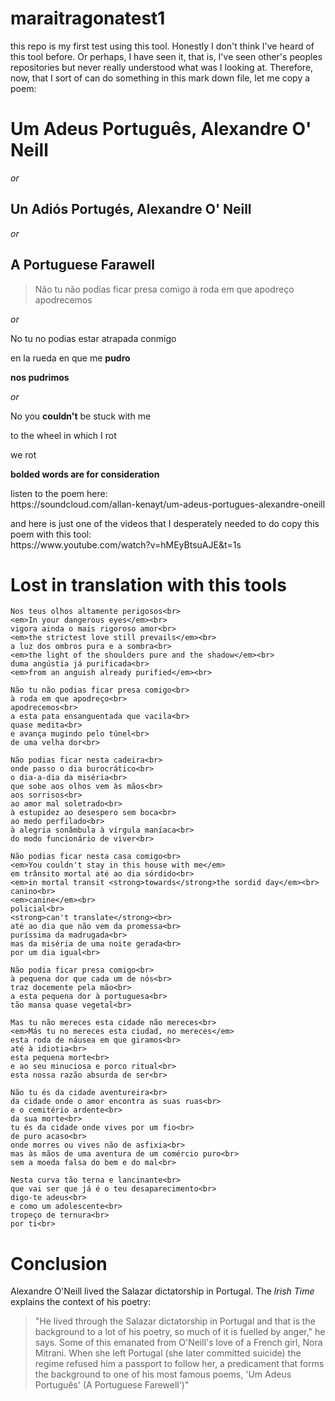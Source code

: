 # maraitragonatest1
this repo is my first test using this tool. Honestly I don't think I've heard of this tool before. Or perhaps, I have seen it, that is, I've seen other's peoples repositories but never really understood what was I looking at. Therefore, now, that I sort of can do something in this mark down file, let me copy a poem:

<h1> Um Adeus Português, Alexandre O' Neill</h1>

<em>or</em>

## Un Adiós Portugés, Alexandre O' Neill

<em>or</em>

<h2>A Portuguese Farawell </h2>

>   Não tu não podias ficar presa comigo 
    à roda em que apodreço 
    apodrecemos

<em>or</em>


<p>No tu no podias estar atrapada conmigo<br>
<p> en la rueda en que me <strong>pudro</strong><br>
<p><strong>nos pudrimos</strong></p>

<em>or</em>

<p>No you <strong>couldn't</strong> be stuck with me</p>
<p>to the wheel in which I rot</p>
<p>we rot</p>

<p><strong>bolded words are for consideration</strong></p>

<p>listen to the poem here:<br>
https://soundcloud.com/allan-kenayt/um-adeus-portugues-alexandre-oneill</p>

<p>and here is just one of the videos that I desperately needed to do copy this poem with this tool:<br>
https://www.youtube.com/watch?v=hMEyBtsuAJE&t=1s</p>

# Lost in translation with this tools

>  
    Nos teus olhos altamente perigosos<br>
    <em>In your dangerous eyes</em><br>
    vigora ainda o mais rigoroso amor<br>
    <em>the strictest love still prevails</em><br>
    a luz dos ombros pura e a sombra<br>
    <em>the light of the shoulders pure and the shadow</em><br>
    duma angústia já purificada<br>
    <em>from an anguish already purified</em><br>

    Não tu não podias ficar presa comigo<br>
    à roda em que apodreço<br>
    apodrecemos<br>
    a esta pata ensanguentada que vacila<br>
    quase medita<br>
    e avança mugindo pelo túnel<br>
    de uma velha dor<br>

    Não podias ficar nesta cadeira<br>
    onde passo o dia burocrático<br>
    o dia-a-dia da miséria<br>
    que sobe aos olhos vem às mãos<br>
    aos sorrisos<br>
    ao amor mal soletrado<br>
    à estupidez ao desespero sem boca<br>
    ao medo perfilado<br>
    à alegria sonâmbula à vírgula maníaca<br>
    do modo funcionário de viver<br>

    Não podias ficar nesta casa comigo<br>
    <em>You couldn't stay in this house with me</em>
    em trânsito mortal até ao dia sórdido<br>
    <em>in mortal transit <strong>towards</strong>the sordid day</em><br>
    canino<br>
    <em>canine</em><br>
    policial<br>
    <strong>can't translate</strong><br>
    até ao dia que não vem da promessa<br>
    puríssima da madrugada<br>
    mas da miséria de uma noite gerada<br>
    por um dia igual<br>

    Não podia ficar presa comigo<br>
    à pequena dor que cada um de nós<br>
    traz docemente pela mão<br>
    a esta pequena dor à portuguesa<br>
    tão mansa quase vegetal<br>

    Mas tu não mereces esta cidade não mereces<br>
    <em>Más tu no mereces esta ciudad, no mereces</em>
    esta roda de náusea em que giramos<br>
    até à idiotia<br>
    esta pequena morte<br>
    e ao seu minuciosa e porco ritual<br>
    esta nossa razão absurda de ser<br>

    Não tu és da cidade aventureira<br>
    da cidade onde o amor encontra as suas ruas<br>
    e o cemitério ardente<br>
    da sua morte<br>
    tu és da cidade onde vives por um fio<br>
    de puro acaso<br>
    onde morres ou vives não de asfixia<br>
    mas às mãos de uma aventura de um comércio puro<br>
    sem a moeda falsa do bem e do mal<br>

    Nesta curva tão terna e lancinante<br>
    que vai ser que já é o teu desaparecimento<br>
    digo-te adeus<br>
    e como um adolescente<br>
    tropeço de ternura<br>
    por ti<br>



# Conclusion

<p>Alexandre O'Neill lived the Salazar dictatorship in Portugal. The <em>Irish Time</em> explains the context of his poetry:<br>

>   "He lived through the Salazar dictatorship in Portugal and that is the background to a lot of his poetry, so much of it is fuelled by anger," he says. Some of this emanated from O'Neill's love of a French girl, Nora Mitrani. When she left Portugal (she later committed suicide) the regime refused him a passport to follow her, a predicament that forms the background to one of his most famous poems, 'Um Adeus Português' (A Portuguese Farewell')"









